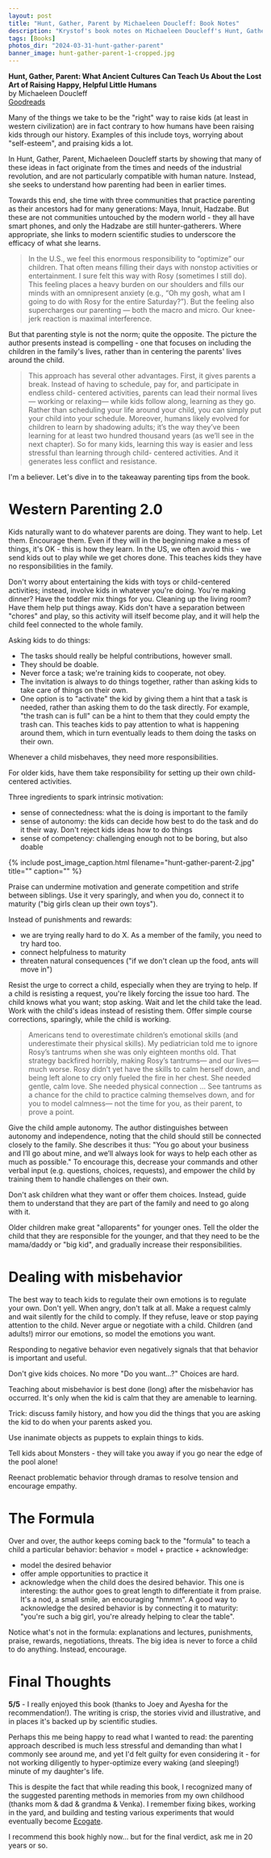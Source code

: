 ```yaml
---
layout: post
title: "Hunt, Gather, Parent by Michaeleen Doucleff: Book Notes"
description: "Krystof's book notes on Michaeleen Doucleff's Hunt, Gather, Parent: What Ancient Cultures Can Teach Us About the Lost Art of Raising Happy, Helpful Little Humans."
tags: [Books]
photos_dir: "2024-03-31-hunt-gather-parent"
banner_image: hunt-gather-parent-1-cropped.jpg
---
```


**Hunt, Gather, Parent: What Ancient Cultures Can Teach Us About the Lost Art of Raising Happy, Helpful Little Humans**<br/>
by Michaeleen Doucleff<br/>
[Goodreads](https://www.goodreads.com/en/book/show/54304028)

Many of the things we take to be the "right" way to raise kids (at least in western civilization) are in fact contrary to how humans have been raising kids through our history. Examples of this include toys, worrying about "self-esteem", and praising kids a lot.

In Hunt, Gather, Parent, Michaeleen Doucleff starts by showing that many of these ideas in fact originate from the times and needs of the industrial revolution, and are not particularly compatible with human nature. Instead, she seeks to understand how parenting had been in earlier times.

Towards this end, she time with three communities that practice parenting as their ancestors had for many generations: Maya, Innuit, Hadzabe. But these are not communities untouched by the modern world - they all have smart phones, and only the Hadzabe are still hunter-gatherers. Where appropriate, she links to modern scientific studies to underscore the efficacy of what she learns.

> In the U.S., we feel this enormous responsibility to “optimize” our children. That often means filling their days with nonstop activities or entertainment. I sure felt this way with Rosy (sometimes I still do). This feeling places a heavy burden on our shoulders and fills our minds with an omnipresent anxiety (e.g., “Oh my gosh, what am I going to do with Rosy for the entire Saturday?”). But the feeling also supercharges our parenting — both the macro and micro. Our knee-jerk reaction is maximal interference.

But that parenting style is not the norm; quite the opposite. The picture the author presents instead is compelling - one that focuses on including the children in the family's lives, rather than in centering the parents' lives around the child.

> This approach has several other advantages. First, it gives parents a break. Instead of having to schedule, pay for, and participate in endless child- centered activities, parents can lead their normal lives— working or relaxing— while kids follow along, learning as they go. Rather than scheduling your life around your child, you can simply put your child into your schedule. Moreover, humans likely evolved for children to learn by shadowing adults; it’s the way they’ve been learning for at least two hundred thousand years (as we’ll see in the next chapter). So for many kids, learning this way is easier and less stressful than learning through child- centered activities. And it generates less conflict and resistance.

I'm a believer. Let's dive in to the takeaway parenting tips from the book.

<!--more-->

# Western Parenting 2.0

Kids naturally want to do whatever parents are doing. They want to help. Let them. Encourage them. Even if they will in the beginning make a mess of things, it's OK - this is how they learn. In the US, we often avoid this - we send kids out to play while we get chores done. This teaches kids they have no responsibilities in the family.

Don't worry about entertaining the kids with toys or child-centered activities; instead, involve kids in whatever you're doing. You're making dinner? Have the toddler mix things for you. Cleaning up the living room? Have them help put things away. Kids don't have a separation between "chores" and play, so this activity will itself become play, and it will help the child feel connected to the whole family.

Asking kids to do things:
  - The tasks should really be helpful contributions, however small.
  - They should be doable.
  - Never force a task; we're training kids to cooperate, not obey.
  - The invitation is always to do things together, rather than asking kids to take care of things on their own.
  - One option is to "activate" the kid by giving them a hint that a task is needed, rather than asking them to do the task directly. For example, "the trash can is full" can be a hint to them that they could empty the trash can. This teaches kids to pay attention to what is happening around them, which in turn eventually leads to them doing the tasks on their own.

Whenever a child misbehaves, they need more responsibilities.

For older kids, have them take responsibility for setting up their own child-centered activities.

Three ingredients to spark intrinsic motivation:
  - sense of connectedness: what the is doing is important to the family
  - sense of autonomy: the kids can decide how best to do the task and do it their way. Don't reject kids ideas how to do things
  - sense of competency: challenging enough not to be boring, but also doable

{% include post_image_caption.html
   filename="hunt-gather-parent-2.jpg"
   title=""
   caption="" %}

Praise can undermine motivation and generate competition and strife between siblings. Use it very sparingly, and when you do, connect it to maturity ("big girls clean up their own toys").

Instead of punishments and rewards:
  - we are trying really hard to do X. As a member of the family, you need to try hard too.
  - connect helpfulness to maturity
  - threaten natural consequences ("if we don't clean up the food, ants will move in")

Resist the urge to correct a child, especially when they are trying to help. If a child is resisting a request, you're likely forcing the issue too hard. The child knows what you want; stop asking. Wait and let the child take the lead. Work with the child's ideas instead of resisting them. Offer simple course corrections, sparingly, while the child is working.

> Americans tend to overestimate children’s emotional skills (and underestimate their physical skills). My pediatrician told me to ignore Rosy’s tantrums when she was only eighteen months old. That strategy backfired horribly, making Rosy’s tantrums— and our lives— much worse. Rosy didn’t yet have the skills to calm herself down, and being left alone to cry only fueled the fire in her chest. She needed gentle, calm love. She needed physical connection ... See tantrums as a chance for the child to practice calming themselves down, and for you to model calmness— not the time for you, as their parent, to prove a point.

Give the child ample autonomy. The author distinguishes between autonomy and independence, noting that the child should still be connected closely to the family. She describes it thus: "You go about your business and I’ll go about mine, and we’ll always look for ways to help each other as much as possible." To encourage this, decrease your commands and other verbal input (e.g. questions, choices, requests), and empower the child by training them to handle challenges on their own.

Don't ask children what they want or offer them choices. Instead, guide them to understand that they are part of the family and need to go along with it.

Older children make great "alloparents" for younger ones. Tell the older the child that they are responsible for the younger, and that they need to be the mama/daddy or "big kid", and gradually increase their responsibilities.


# Dealing with misbehavior

The best way to teach kids to regulate their own emotions is to regulate your own. Don't yell. When angry, don't talk at all. Make a request calmly and wait silently for the child to comply. If they refuse, leave or stop paying attention to the child. Never argue or negotiate with a child. Children (and adults!) mirror our emotions, so model the emotions you want.

Responding to negative behavior even negatively signals that that behavior is important and useful.

Don't give kids choices. No more "Do you want...?" Choices are hard.

Teaching about misbehavior is best done (long) after the misbehavior has occurred. It's only when the kid is calm that they are amenable to learning.

Trick: discuss family history, and how you did the things that you are asking the kid to do when your parents asked you.

Use inanimate objects as puppets to explain things to kids.

Tell kids about Monsters - they will take you away if you go near the edge of the pool alone!

Reenact problematic behavior through dramas to resolve tension and encourage empathy.


# The Formula

Over and over, the author keeps coming back to the "formula" to teach a child a particular behavior: behavior = model + practice + acknowledge:
  - model the desired behavior
  - offer ample opportunities to practice it
  - acknowledge when the child does the desired behavior. This one is interesting: the author goes to great length to differentiate it from praise. It's a nod, a small smile, an encouraging "hmmm". A good way to acknowledge the desired behavior is by connecting it to maturity: "you're such a big girl, you're already helping to clear the table".

Notice what's not in the formula: explanations and lectures, punishments, praise, rewards, negotiations, threats. The big idea is never to force a child to do anything. Instead, encourage.


# Final Thoughts

**5/5** - I really enjoyed this book (thanks to Joey and Ayesha for the recommendation!). The writing is crisp, the stories vivid and illustrative, and in places it's backed up by scientific studies.

Perhaps this me being happy to read what I wanted to read: the parenting approach described is much less stressful and demanding than what I commonly see around me, and yet I'd felt guilty for even considering it - for not working diligently to hyper-optimize every waking (and sleeping!) minute of my daughter's life.

This is despite the fact that while reading this book, I recognized many of the suggested parenting methods in memories from my own childhood (thanks mom & dad & grandma & Venka). I remember fixing bikes, working in the yard, and building and testing various experiments that would eventually become [Ecogate](https://www.ecogate.com/).

I recommend this book highly now... but for the final verdict, ask me in 20 years or so.
